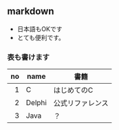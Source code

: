 ## markdown

- 日本語もOKです
- とても便利です。

### 表も書けます

no | name | 書籍
---:|---|------
1 | C | はじめてのC
2 | Delphi | 公式リファレンス
3 | Java | ？


